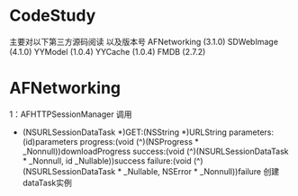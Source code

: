 # CodeStudy
主要对以下第三方源码阅读 以及版本号
 AFNetworking (3.1.0)
 SDWebImage (4.1.0)
 YYModel (1.0.4)
 YYCache (1.0.4)
 FMDB (2.7.2)


# AFNetworking 
1：AFHTTPSessionManager 调用
- (NSURLSessionDataTask *)GET:(NSString *)URLString 
                            parameters:(id)parameters
                            progress:(void (^)(NSProgress * _Nonnull))downloadProgress
                            success:(void (^)(NSURLSessionDataTask * _Nonnull, id _Nullable))success
                            failure:(void (^)(NSURLSessionDataTask * _Nullable, NSError * _Nonnull))failure
创建dataTask实例
